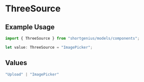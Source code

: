 # ThreeSource

## Example Usage

```typescript
import { ThreeSource } from "shortgenius/models/components";

let value: ThreeSource = "ImagePicker";
```

## Values

```typescript
"Upload" | "ImagePicker"
```